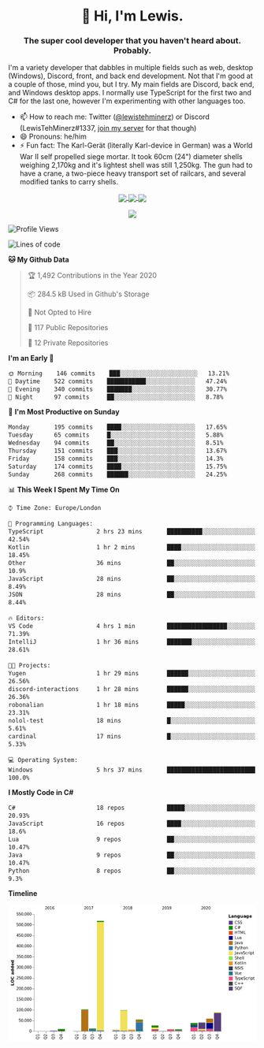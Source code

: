 <h1 align="center">👋 Hi, I'm Lewis.</h1>
<h3 align="center">The super cool developer that you haven't heard about. Probably.</h3>

I'm a variety developer that dabbles in multiple fields such as web, desktop (Windows), Discord, front, and back end development. Not that I'm good at a couple of those, mind you, but I try. My main fields are Discord, back end, and Windows desktop apps. I normally use TypeScript for the first two and C# for the last one, however I'm experimenting with other languages too.

- 📫 How to reach me: Twitter ([@lewistehminerz](https://twitter.com/lewistehminerz)) or Discord (LewisTehMinerz#1337, [join my server](https://discord.gg/XnUh7JB) for that though)
- 😄 Pronouns: he/him
- ⚡ Fun fact: The Karl-Gerät (literally Karl-device in German) was a World War II self propelled siege mortar. It took 60cm (24") diameter shells weighing 2,170kg and it's lightest shell was still 1,250kg. The gun had to have a crane, a two-piece heavy transport set of railcars, and several modified tanks to carry shells.

<p align="center">
  <a href="https://github.com/anuraghazra/github-readme-stats">
    <img align="center" src="https://github-readme-stats.vercel.app/api?username=LewisTehMinerz&count_private=true&show_icons=true&theme=gruvbox">
  </a>
  <a href="https://github.com/anuraghazra/github-readme-stats">
    <img align="center" src="https://github-readme-stats.vercel.app/api/top-langs?username=LewisTehMinerz&layout=compact&theme=gruvbox">
  </a>
  <a href="https://github.com/anuraghazra/github-readme-stats">
    <img align="center" src="https://github-readme-stats.vercel.app/api/wakatime?username=LewisTehMinerz&layout=compact&theme=gruvbox">
  </a>
</p>

<p align="center">
  <a href="https://github.com/ryo-ma/github-profile-trophy">
    <img align="center" src="https://github-profile-trophy.vercel.app/?username=ryo-ma&theme=gruvbox">
  </a>
</p>

<!--START_SECTION:waka-->
![Profile Views](http://img.shields.io/badge/Profile%20Views-8-blue)

![Lines of code](https://img.shields.io/badge/From%20Hello%20World%20I%27ve%20Written-8.0%20million%20lines%20of%20code-blue)

**🐱 My Github Data** 

> 🏆 1,492 Contributions in the Year 2020
 > 
> 📦 284.5 kB Used in Github's Storage 
 > 
> 🚫 Not Opted to Hire
 > 
> 📜 117 Public Repositories 
 > 
> 🔑 12 Private Repositories  

**I'm an Early 🐤** 

```text
🌞 Morning    146 commits    ███░░░░░░░░░░░░░░░░░░░░░░   13.21% 
🌆 Daytime    522 commits    ███████████░░░░░░░░░░░░░░   47.24% 
🌃 Evening    340 commits    ███████░░░░░░░░░░░░░░░░░░   30.77% 
🌙 Night      97 commits     ██░░░░░░░░░░░░░░░░░░░░░░░   8.78%

```
📅 **I'm Most Productive on Sunday** 

```text
Monday       195 commits    ████░░░░░░░░░░░░░░░░░░░░░   17.65% 
Tuesday      65 commits     █░░░░░░░░░░░░░░░░░░░░░░░░   5.88% 
Wednesday    94 commits     ██░░░░░░░░░░░░░░░░░░░░░░░   8.51% 
Thursday     151 commits    ███░░░░░░░░░░░░░░░░░░░░░░   13.67% 
Friday       158 commits    ███░░░░░░░░░░░░░░░░░░░░░░   14.3% 
Saturday     174 commits    ████░░░░░░░░░░░░░░░░░░░░░   15.75% 
Sunday       268 commits    ██████░░░░░░░░░░░░░░░░░░░   24.25%

```


📊 **This Week I Spent My Time On** 

```text
⌚︎ Time Zone: Europe/London

💬 Programming Languages: 
TypeScript               2 hrs 23 mins       ██████████░░░░░░░░░░░░░░░   42.54% 
Kotlin                   1 hr 2 mins         ████░░░░░░░░░░░░░░░░░░░░░   18.45% 
Other                    36 mins             ██░░░░░░░░░░░░░░░░░░░░░░░   10.9% 
JavaScript               28 mins             ██░░░░░░░░░░░░░░░░░░░░░░░   8.49% 
JSON                     28 mins             ██░░░░░░░░░░░░░░░░░░░░░░░   8.44%

🔥 Editors: 
VS Code                  4 hrs 1 min         █████████████████░░░░░░░░   71.39% 
IntelliJ                 1 hr 36 mins        ███████░░░░░░░░░░░░░░░░░░   28.61%

🐱‍💻 Projects: 
Yugen                    1 hr 29 mins        ██████░░░░░░░░░░░░░░░░░░░   26.56% 
discord-interactions     1 hr 28 mins        ██████░░░░░░░░░░░░░░░░░░░   26.36% 
robonalian               1 hr 18 mins        █████░░░░░░░░░░░░░░░░░░░░   23.31% 
nolol-test               18 mins             █░░░░░░░░░░░░░░░░░░░░░░░░   5.61% 
cardinal                 17 mins             █░░░░░░░░░░░░░░░░░░░░░░░░   5.33%

💻 Operating System: 
Windows                  5 hrs 37 mins       █████████████████████████   100.0%

```

**I Mostly Code in C#** 

```text
C#                       18 repos            █████░░░░░░░░░░░░░░░░░░░░   20.93% 
JavaScript               16 repos            ████░░░░░░░░░░░░░░░░░░░░░   18.6% 
Lua                      9 repos             ██░░░░░░░░░░░░░░░░░░░░░░░   10.47% 
Java                     9 repos             ██░░░░░░░░░░░░░░░░░░░░░░░   10.47% 
Python                   8 repos             ██░░░░░░░░░░░░░░░░░░░░░░░   9.3%

```


**Timeline**

![Chart not found](https://raw.githubusercontent.com/LewisTehMinerz/LewisTehMinerz/master/charts/bar_graph.png) 


<!--END_SECTION:waka-->
